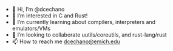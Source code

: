- 👋 Hi, I’m @dcechano
- 👀 I’m interested in C and Rust!
- 🌱 I’m currently learning about compilers, interpreters and emulators/VMs
- 💞️ I’m looking to collaborate uutils/coreutils, and rust-lang/rust
- 📫 How to reach me dcechano@emich.edu

<!---
dcechano/dcechano is a ✨ special ✨ repository because its `README.md` (this file) appears on your GitHub profile.
You can click the Preview link to take a look at your changes.
--->
